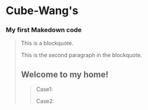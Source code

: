 # Cube-Wang's

### My first Makedown code

> This is a blockquote.
>
> This is the second paragraph in the blockquote.
>
> ## Welcome to my home!
>> Case1:
>>
>> Case2:
